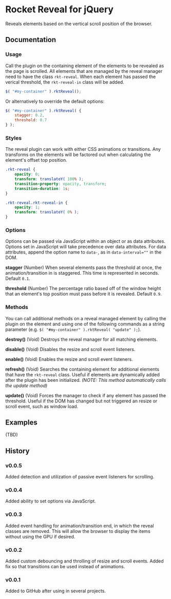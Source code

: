 # Rocket Reveal for jQuery
Reveals elements based on the vertical scroll position of the browser.


## Documentation
### Usage
Call the plugin on the containing element of the elements to be revealed as the page is scrolled.  All elements that are managed by the reveal manager need to have the class `rkt-reveal`.  When each element has passed the verical threshold, the `rkt-reveal-in` class will be added.

```javascript
$( "#my-container" ).rktReveal();
```

Or alternatively to override the default options:

```javascript
$( "#my-container" ).rktReveal( {
	stagger: 0.2,
	threshold: 0.7
} );
```


### Styles
The reveal plugin can work with either CSS animations or transitions.  Any transforms on the elements will be factored out when calculating the element's offset top position.

```css
.rkt-reveal {
	opacity: 0;
	transform: translateY( 100% );
	transition-property: opacity, transform;
	transition-duration: 1s;
}

.rkt-reveal.rkt-reveal-in {
	opacity: 1;
	transform: translateY( 0% );
}

```


### Options
Options can be passed via JavaScript within an object or as data attributes.  Options set in JavaScript will take precedence over data attributes.  For data attributes, append the option name to `data-`, as in `data-interval=""` in the DOM.

**stagger** (Number) When several elements pass the threshold at once, the animation/transition in is staggered.  This time is represented in seconds.  Default `0.1`.

**threshold** (Number) The percentage ratio based off of the window height that an element's top position must pass before it is revealed.  Default `0.9`.



### Methods
You can call additional methods on a reveal managed element by calling the plugin on the element and using one of the following commands as a string parameter (e.g. `$( "#my-container" ).rktReveal( "update" );`).

**destroy()** (Void) Destroys the reveal manager for all matching elements.

**disable()** (Void) Disables the resize and scroll event listeners.

**enable()** (Void) Enables the resize and scroll event listeners.

**refresh()** (Void) Searches the containing element for additional elements that have the `rkt-reveal` class.  Useful if elements are dynamically added after the plugin has been initialized.  *(NOTE: This method automatically calls the update method)*

**update()** (Void) Forces the manager to check if any element has passed the threshold.  Useful if the DOM has changed but not triggered an resize or scroll event, such as window load.



## Examples
(TBD)


## History
### v0.0.5
Added detection and utilization of passive event listeners for scrolling.

### v0.0.4
Added ability to set options via JavaScript.

### v0.0.3
Added event handling for animation/transition end, in which the reveal classes are removed.  This will allow the browser to display the items without using the GPU if desired.

### v0.0.2
Added custom debouncing and throlling of resize and scroll events.  Added fix so that transitions can be used instead of animations.

### v0.0.1
Added to GitHub after using in several projects.
